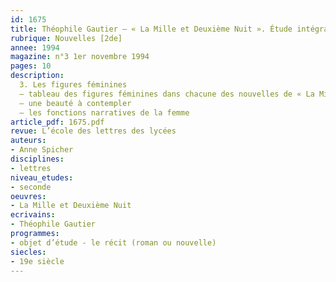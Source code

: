 ```yaml
---
id: 1675
title: Théophile Gautier – « La Mille et Deuxième Nuit ». Étude intégrale (3/3)
rubrique: Nouvelles [2de]
annee: 1994
magazine: n°3 1er novembre 1994
pages: 10
description: 
  3. Les figures féminines
  – tableau des figures féminines dans chacune des nouvelles de « La Mille et Deuxième Nuit »
  – une beauté à contempler
  – les fonctions narratives de la femme
article_pdf: 1675.pdf
revue: L’école des lettres des lycées
auteurs:
- Anne Spicher
disciplines:
- lettres
niveau_etudes:
- seconde
oeuvres:
- La Mille et Deuxième Nuit
ecrivains:
- Théophile Gautier
programmes:
- objet d’étude - le récit (roman ou nouvelle)
siecles:
- 19e siècle
---
```

